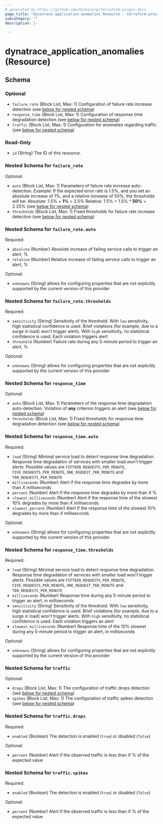 ```yaml
---
# generated by https://github.com/hashicorp/terraform-plugin-docs
page_title: "dynatrace_application_anomalies Resource - terraform-provider-dynatrace"
subcategory: ""
description: |-
  
---
```


# dynatrace_application_anomalies (Resource)





<!-- schema generated by tfplugindocs -->
## Schema

### Optional

- `failure_rate` (Block List, Max: 1) Configuration of failure rate increase detection (see [below for nested schema](#nestedblock--failure_rate))
- `response_time` (Block List, Max: 1) Configuration of response time degradation detection (see [below for nested schema](#nestedblock--response_time))
- `traffic` (Block List, Max: 1) Configuration for anomalies regarding traffic (see [below for nested schema](#nestedblock--traffic))

### Read-Only

- `id` (String) The ID of this resource.

<a id="nestedblock--failure_rate"></a>
### Nested Schema for `failure_rate`

Optional:

- `auto` (Block List, Max: 1) Parameters of failure rate increase auto-detection. Example: If the expected error rate is 1.5%, and you set an absolute increase of 1%, and a relative increase of 50%, the thresholds will be:  Absolute: 1.5% + **1%** = 2.5%  Relative: 1.5% + 1.5% * **50%** = 2.25% (see [below for nested schema](#nestedblock--failure_rate--auto))
- `thresholds` (Block List, Max: 1) Fixed thresholds for failure rate increase detection (see [below for nested schema](#nestedblock--failure_rate--thresholds))

<a id="nestedblock--failure_rate--auto"></a>
### Nested Schema for `failure_rate.auto`

Required:

- `absolute` (Number) Absolute increase of failing service calls to trigger an alert, %
- `relative` (Number) Relative increase of failing service calls to trigger an alert, %

Optional:

- `unknowns` (String) allows for configuring properties that are not explicitly supported by the current version of this provider


<a id="nestedblock--failure_rate--thresholds"></a>
### Nested Schema for `failure_rate.thresholds`

Required:

- `sensitivity` (String) Sensitivity of the threshold.  With `low` sensitivity, high statistical confidence is used. Brief violations (for example, due to a surge in load) won't trigger alerts.  With `high` sensitivity, no statistical confidence is used. Each violation triggers alert
- `threshold` (Number) Failure rate during any 5-minute period to trigger an alert, %

Optional:

- `unknowns` (String) allows for configuring properties that are not explicitly supported by the current version of this provider



<a id="nestedblock--response_time"></a>
### Nested Schema for `response_time`

Optional:

- `auto` (Block List, Max: 1) Parameters of the response time degradation auto-detection. Violation of **any** criterion triggers an alert (see [below for nested schema](#nestedblock--response_time--auto))
- `thresholds` (Block List, Max: 1) Fixed thresholds for response time degradation detection (see [below for nested schema](#nestedblock--response_time--thresholds))

<a id="nestedblock--response_time--auto"></a>
### Nested Schema for `response_time.auto`

Required:

- `load` (String) Minimal service load to detect response time degradation. Response time degradation of services with smaller load won't trigger alerts. Possible values are `FIFTEEN_REQUESTS_PER_MINUTE`, `FIVE_REQUESTS_PER_MINUTE`, `ONE_REQUEST_PER_MINUTE` and `TEN_REQUESTS_PER_MINUTE`
- `milliseconds` (Number) Alert if the response time degrades by more than *X* milliseconds
- `percent` (Number) Alert if the response time degrades by more than *X* %
- `slowest_milliseconds` (Number) Alert if the response time of the slowest 10% degrades by more than *X* milliseconds
- `slowest_percent` (Number) Alert if the response time of the slowest 10% degrades by more than *X* milliseconds

Optional:

- `unknowns` (String) allows for configuring properties that are not explicitly supported by the current version of this provider


<a id="nestedblock--response_time--thresholds"></a>
### Nested Schema for `response_time.thresholds`

Required:

- `load` (String) Minimal service load to detect response time degradation. Response time degradation of services with smaller load won't trigger alerts. Possible values are `FIFTEEN_REQUESTS_PER_MINUTE`, `FIVE_REQUESTS_PER_MINUTE`, `ONE_REQUEST_PER_MINUTE` and `TEN_REQUESTS_PER_MINUTE`
- `milliseconds` (Number) Response time during any 5-minute period to trigger an alert, in milliseconds
- `sensitivity` (String) Sensitivity of the threshold.  With `low` sensitivity, high statistical confidence is used. Brief violations (for example, due to a surge in load) won't trigger alerts.  With `high` sensitivity, no statistical confidence is used. Each violation triggers an alert
- `slowest_milliseconds` (Number) Response time of the 10% slowest during any 5-minute period to trigger an alert, in milliseconds

Optional:

- `unknowns` (String) allows for configuring properties that are not explicitly supported by the current version of this provider



<a id="nestedblock--traffic"></a>
### Nested Schema for `traffic`

Optional:

- `drops` (Block List, Max: 1) The configuration of traffic drops detection (see [below for nested schema](#nestedblock--traffic--drops))
- `spikes` (Block List, Max: 1) The configuration of traffic spikes detection (see [below for nested schema](#nestedblock--traffic--spikes))

<a id="nestedblock--traffic--drops"></a>
### Nested Schema for `traffic.drops`

Required:

- `enabled` (Boolean) The detection is enabled (`true`) or disabled (`false`)

Optional:

- `percent` (Number) Alert if the observed traffic is less than *X* % of the expected value


<a id="nestedblock--traffic--spikes"></a>
### Nested Schema for `traffic.spikes`

Required:

- `enabled` (Boolean) The detection is enabled (`true`) or disabled (`false`)

Optional:

- `percent` (Number) Alert if the observed traffic is less than *X* % of the expected value


